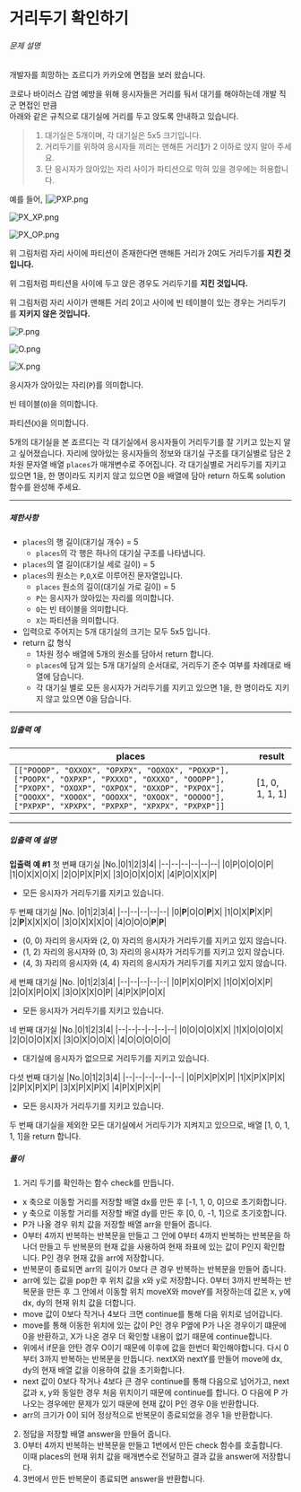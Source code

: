 # 거리두기 확인하기
###### 문제 설명

개발자를 희망하는 죠르디가 카카오에 면접을 보러 왔습니다.  
  
코로나 바이러스 감염 예방을 위해 응시자들은 거리를 둬서 대기를 해야하는데 개발 직군 면접인 만큼  
아래와 같은 규칙으로 대기실에 거리를 두고 앉도록 안내하고 있습니다.

> 1.  대기실은 5개이며, 각 대기실은 5x5 크기입니다.
> 2.  거리두기를 위하여 응시자들 끼리는 맨해튼 거리[1](https://school.programmers.co.kr/learn/courses/30/lessons/81302#fn1)가 2 이하로 앉지 말아 주세요.
> 3.  단 응시자가 앉아있는 자리 사이가 파티션으로 막혀 있을 경우에는 허용합니다.

예를 들어,
|![PXP.png](https://grepp-programmers.s3.ap-northeast-2.amazonaws.com/files/production/8c056cac-ec8f-435c-a49a-8125df055c5e/PXP.png)

![PX_XP.png](https://grepp-programmers.s3.ap-northeast-2.amazonaws.com/files/production/d611f66e-f9c4-4433-91ce-02887657fe7f/PX_XP.png)

![PX_OP.png](https://grepp-programmers.s3.ap-northeast-2.amazonaws.com/files/production/ed707158-0511-457b-9e1a-7dbf34a776a5/PX_OP.png)

위 그림처럼 자리 사이에 파티션이 존재한다면 맨해튼 거리가 2여도 거리두기를  **지킨 것입니다.**

위 그림처럼 파티션을 사이에 두고 앉은 경우도 거리두기를  **지킨 것입니다.**

위 그림처럼 자리 사이가 맨해튼 거리 2이고 사이에 빈 테이블이 있는 경우는 거리두기를  **지키지 않은 것입니다.**

![P.png](https://grepp-programmers.s3.ap-northeast-2.amazonaws.com/files/production/4c548421-1c32-4947-af9e-a45c61501bc4/P.png)

![O.png](https://grepp-programmers.s3.ap-northeast-2.amazonaws.com/files/production/ce799a38-668a-4038-b32f-c515b8701262/O.png)

![X.png](https://grepp-programmers.s3.ap-northeast-2.amazonaws.com/files/production/91e8f98b-baeb-4f81-8cb6-5bafebebdcc7/X.png)

응시자가 앉아있는 자리(`P`)를 의미합니다.

빈 테이블(`O`)을 의미합니다.

파티션(`X`)을 의미합니다.

5개의 대기실을 본 죠르디는 각 대기실에서 응시자들이 거리두기를 잘 기키고 있는지 알고 싶어졌습니다. 자리에 앉아있는 응시자들의 정보와 대기실 구조를 대기실별로 담은 2차원 문자열 배열  `places`가 매개변수로 주어집니다. 각 대기실별로 거리두기를 지키고 있으면 1을, 한 명이라도 지키지 않고 있으면 0을 배열에 담아 return 하도록 solution 함수를 완성해 주세요.

----------

##### 제한사항

-   `places`의 행 길이(대기실 개수) = 5
    -   `places`의 각 행은 하나의 대기실 구조를 나타냅니다.
-   `places`의 열 길이(대기실 세로 길이) = 5
-   `places`의 원소는  `P`,`O`,`X`로 이루어진 문자열입니다.
    -   `places`  원소의 길이(대기실 가로 길이) = 5
    -   `P`는 응시자가 앉아있는 자리를 의미합니다.
    -   `O`는 빈 테이블을 의미합니다.
    -   `X`는 파티션을 의미합니다.
-   입력으로 주어지는 5개 대기실의 크기는 모두 5x5 입니다.
-   return 값 형식
    -   1차원 정수 배열에 5개의 원소를 담아서 return 합니다.
    -   `places`에 담겨 있는 5개 대기실의 순서대로, 거리두기 준수 여부를 차례대로 배열에 담습니다.
    -   각 대기실 별로 모든 응시자가 거리두기를 지키고 있으면 1을, 한 명이라도 지키지 않고 있으면 0을 담습니다.

----------

##### 입출력 예
|places|result|
|--|--|
|`[["POOOP", "OXXOX", "OPXPX", "OOXOX", "POXXP"], ["POOPX", "OXPXP", "PXXXO", "OXXXO", "OOOPP"], ["PXOPX", "OXOXP", "OXPOX", "OXXOP", "PXPOX"], ["OOOXX", "XOOOX", "OOOXX", "OXOOX", "OOOOO"], ["PXPXP", "XPXPX", "PXPXP", "XPXPX", "PXPXP"]]`|[1, 0, 1, 1, 1]|

----------

##### 입출력 예 설명

**입출력 예 #1**
첫 번째 대기실
|No.|0|1|2|3|4|
|--|--|--|--|--|--|
|0|P|O|O|O|P|
|1|O|X|X|O|X|
|2|O|P|X|P|X|
|3|O|O|X|O|X|
|4|P|O|X|X|P|

-   모든 응시자가 거리두기를 지키고 있습니다.

두 번째 대기실
|No.
|0|1|2|3|4|
|--|--|--|--|--|
|0|**P**|O|O|**P**|X|
|1|O|X|**P**|X|P|
|2|**P**|X|X|X|O|
|3|O|X|X|X|O|
|4|O|O|O|**P**|**P**|

-   (0, 0) 자리의 응시자와 (2, 0) 자리의 응시자가 거리두기를 지키고 있지 않습니다.
-   (1, 2) 자리의 응시자와 (0, 3) 자리의 응시자가 거리두기를 지키고 있지 않습니다.
-   (4, 3) 자리의 응시자와 (4, 4) 자리의 응시자가 거리두기를 지키고 있지 않습니다.

세 번째 대기실
|No.
|0|1|2|3|4|
|--|--|--|--|--|
|0|P|X|O|P|X|
|1|O|X|O|X|P|
|2|O|X|P|O|X|
|3|O|X|X|O|P|
|4|P|X|P|O|X|

-   모든 응시자가 거리두기를 지키고 있습니다.

네 번째 대기실
|No.|0|1|2|3|4|
|--|--|--|--|--|--|
|0|O|O|O|X|X|
|1|X|O|O|O|X|
|2|O|O|O|X|X|
|3|O|X|O|O|X|
|4|O|O|O|O|O|

-   대기실에 응시자가 없으므로 거리두기를 지키고 있습니다.

다섯 번째 대기실
|No.|0|1|2|3|4|
|--|--|--|--|--|--|
|0|P|X|P|X|P|
|1|X|P|X|P|X|
|2|P|X|P|X|P|
|3|X|P|X|P|X|
|4|P|X|P|X|P|

-   모든 응시자가 거리두기를 지키고 있습니다.

두 번째 대기실을 제외한 모든 대기실에서 거리두기가 지켜지고 있으므로, 배열 [1, 0, 1, 1, 1]을 return 합니다.

##### 풀이
1. 거리 두기를 확인하는 함수 check를 만듭니다.
 - x 축으로 이동할 거리를 저장할 배열 dx를 만든 후 [-1, 1, 0, 0]으로 초기화합니다.
 - y 축으로 이동할 거리를 저장할 배열 dy를 만든 후 [0, 0, -1, 1]으로 초기호합니다.
 - P가 나올 경우 위치 값을 저장할 배열 arr을 만들어 줍니다.
 - 0부터 4까지 반복하는 반복문을 만들고 그 안에 0부터 4까지 반복하는 반복문을 하나더 만들고 두 반복문의 현재 값을 사용하여 현재 좌표에 있는 값이 P인지 확인합니다. P인 경우 현재 값을 arr에 저장합니다.
 - 반복문이 종료되면 arr의 길이가 0보다 큰 경우 반복하는 반복문을 만들어 줍니다.
 - arr에 있는 값을 pop한 후 위치 값을 x와 y로 저장합니다. 0부터 3까지 반복하는 반복문을 만든 후 그 안에서 이동할 위치 moveX와 moveY를 저장하는데 값은 x, y에 dx, dy의 현재 위치 값을 더합니다.
 - move 값이 0보다 작거나 4보다 크면 continue를 통해 다음 위치로 넘어갑니다.
 - move를 통해 이동한 위치에 있는 값이 P인 경우 P옆에 P가 나온 경우이기 떄문에 0을 반환하고, X가 나온 경우 더 확인할 내용이 없기 때문에 continue합니다.
 - 위에서 if문을 안탄 경우 O이기 때문에 이후에 값을 한번더 확인해야합니다. 다시 0부터 3까지 반복하는 반복문을 만듭니다. nextX와 nextY를 만들어 move에 dx, dy의 현재 배열 값을 이용하여 값을 초기화합니다.
 - next 값이 0보다 작거나 4보다 큰 경우 continue를 통해 다음으로 넘어가고, next 값과 x, y와 동일한 경우 처음 위치이기 때문에 continue를 합니다. O 다음에 P 가 나오는 경우에만 문제가 있기 때문에 현재 값이 P인 경우 0을 반환합니다.
 - arr의 크기가 0이 되어 정상적으로 반복문이 종료되었을 경우 1을 반환합니다.
 2. 정답을 저장할 배열 answer을 만들어 줍니다.
 3. 0부터 4까지 반복하는 반복문을 만들고 1번에서 만든 check 함수를 호출합니다. 이때 places의 현재 위치 값을 매개변수로 전달하고 결과 값을 answer에 저장합니다.
 4. 3번에서 만든 반복문이 종료되면 answer을 반환합니다.